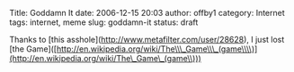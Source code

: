 Title: Goddamn It
date: 2006-12-15 20:03
author: offby1
category: Internet
tags: internet, meme
slug: goddamn-it
status: draft

Thanks to \[this asshole\](<http://www.metafilter.com/user/28628>), I just lost \[the Game\]([http://en.wikipedia.org/wiki/The\\\_Game\\\_(game\\\\)](http://en.wikipedia.org/wiki/The\_Game\_(game\\)))
